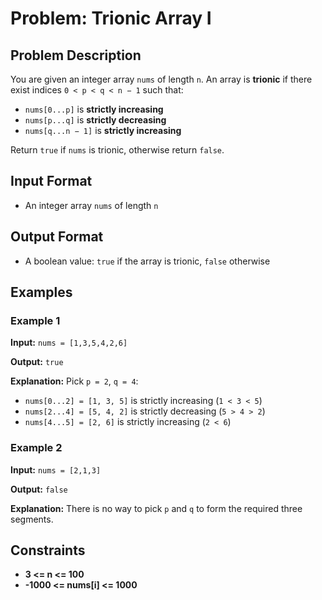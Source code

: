 
# Problem: Trionic Array I

## Problem Description
You are given an integer array `nums` of length `n`. An array is **trionic** if there exist indices `0 < p < q < n − 1` such that:
- `nums[0...p]` is **strictly increasing**
- `nums[p...q]` is **strictly decreasing**
- `nums[q...n − 1]` is **strictly increasing**

Return `true` if `nums` is trionic, otherwise return `false`.

## Input Format
- An integer array `nums` of length `n`

## Output Format
- A boolean value: `true` if the array is trionic, `false` otherwise

## Examples

### Example 1
**Input:** `nums = [1,3,5,4,2,6]`<br/>

**Output:** `true`<br/>

**Explanation:**
Pick `p = 2`, `q = 4`:
- `nums[0...2] = [1, 3, 5]` is strictly increasing (`1 < 3 < 5`)
- `nums[2...4] = [5, 4, 2]` is strictly decreasing (`5 > 4 > 2`)
- `nums[4...5] = [2, 6]` is strictly increasing (`2 < 6`)

### Example 2
**Input:** `nums = [2,1,3]`<br/>

**Output:** `false`<br/>

**Explanation:**
There is no way to pick `p` and `q` to form the required three segments.

## Constraints
- **3 <= n <= 100**
- **-1000 <= nums[i] <= 1000**

